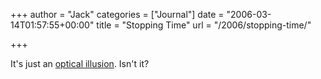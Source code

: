+++
author = "Jack"
categories = ["Journal"]
date = "2006-03-14T01:57:55+00:00"
title = "Stopping Time"
url = "/2006/stopping-time/"

+++

It's just an [optical illusion][1]. Isn't it? 

[1]: <http://www.grasshopper.com/mind-games/how-to-stop-time>